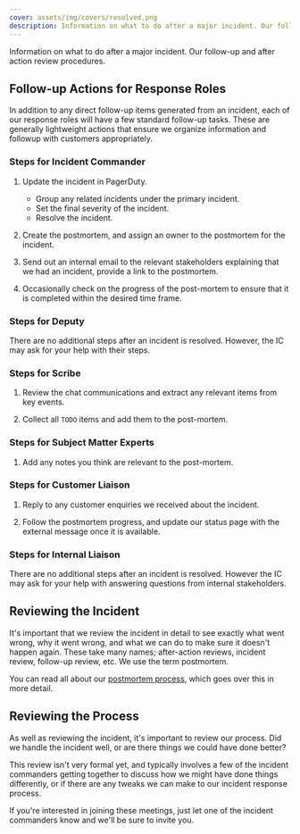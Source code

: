 ```yaml
---
cover: assets/img/covers/resolved.png
description: Information on what to do after a major incident. Our followup and after action review procedures.
---
```

Information on what to do after a major incident. Our follow-up and after action review procedures.

## Follow-up Actions for Response Roles
In addition to any direct follow-up items generated from an incident, each of our response roles will have a few standard follow-up tasks. These are generally lightweight actions that ensure we organize information and followup with customers appropriately.

### Steps for Incident Commander

1. Update the incident in PagerDuty.
    * Group any related incidents under the primary incident.
    * Set the final severity of the incident.
    * Resolve the incident.

1. Create the postmortem, and assign an owner to the postmortem for the incident.

1. Send out an internal email to the relevant stakeholders explaining that we had an incident, provide a link to the postmortem.

1. Occasionally check on the progress of the post-mortem to ensure that it is completed within the desired time frame.

### Steps for Deputy
There are no additional steps after an incident is resolved. However, the IC may ask for your help with their steps.

### Steps for Scribe

1. Review the chat communications and extract any relevant items from key events.

1. Collect all `TODO` items and add them to the post-mortem.

### Steps for Subject Matter Experts

1. Add any notes you think are relevant to the post-mortem.

### Steps for Customer Liaison

1. Reply to any customer enquiries we received about the incident.

1. Follow the postmortem progress, and update our status page with the external message once it is available.

### Steps for Internal Liaison
There are no additional steps after an incident is resolved. However the IC may ask for your help with answering questions from internal stakeholders.

## Reviewing the Incident
It's important that we review the incident in detail to see exactly what went wrong, why it went wrong, and what we can do to make sure it doesn't happen again. These take many names; after-action reviews, incident review, follow-up review, etc. We use the term postmortem.

You can read all about our [postmortem process](post_mortem_process.md), which goes over this in more detail.

## Reviewing the Process
As well as reviewing the incident, it's important to review our process. Did we handle the incident well, or are there things we could have done better?

This review isn't very formal yet, and typically involves a few of the incident commanders getting together to discuss how we might have done things differently, or if there are any tweaks we can make to our incident response process.

If you're interested in joining these meetings, just let one of the incident commanders know and we'll be sure to invite you.
